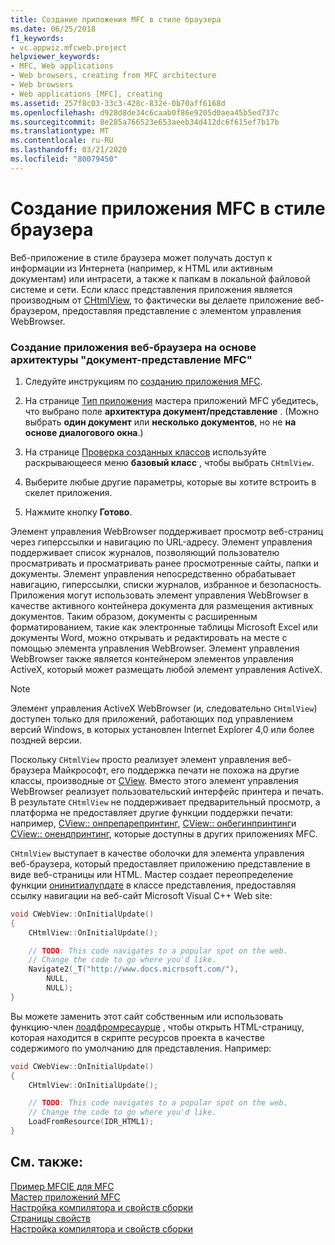 ```yaml
---
title: Создание приложения MFC в стиле браузера
ms.date: 06/25/2018
f1_keywords:
- vc.appwiz.mfcweb.project
helpviewer_keywords:
- MFC, Web applications
- Web browsers, creating from MFC architecture
- Web browsers
- Web applications [MFC], creating
ms.assetid: 257f8c03-33c3-428c-832e-0b70aff6168d
ms.openlocfilehash: d928d8de34c6caab0f86e9205d0aea45b5ed737c
ms.sourcegitcommit: 8e285a766523e653aeeb34d412dc6f615ef7b17b
ms.translationtype: MT
ms.contentlocale: ru-RU
ms.lasthandoff: 03/21/2020
ms.locfileid: "80079450"
---
```

# <a name="creating-a-web-browser-style-mfc-application"></a>Создание приложения MFC в стиле браузера

Веб-приложение в стиле браузера может получать доступ к информации из Интернета (например, к HTML или активным документам) или интрасети, а также к папкам в локальной файловой системе и сети. Если класс представления приложения является производным от [CHtmlView](../../mfc/reference/chtmlview-class.md), то фактически вы делаете приложение веб-браузером, предоставляя представление с элементом управления WebBrowser.

### <a name="to-create-a-web-browser-application-based-on-the-mfc-documentview-architecture"></a>Создание приложения веб-браузера на основе архитектуры "документ-представление MFC"

1. Следуйте инструкциям по [созданию приложения MFC](../../mfc/reference/creating-an-mfc-application.md).

1. На странице [Тип приложения](../../mfc/reference/application-type-mfc-application-wizard.md) мастера приложений MFC убедитесь, что выбрано поле **архитектура документ/представление** . (Можно выбрать **один документ** или **несколько документов**, но не **на основе диалогового окна**.)

1. На странице [Проверка созданных классов](../../mfc/reference/generated-classes-mfc-application-wizard.md) используйте раскрывающееся меню **базовый класс** , чтобы выбрать `CHtmlView`.

1. Выберите любые другие параметры, которые вы хотите встроить в скелет приложения.

1. Нажмите кнопку **Готово**.

Элемент управления WebBrowser поддерживает просмотр веб-страниц через гиперссылки и навигацию по URL-адресу. Элемент управления поддерживает список журналов, позволяющий пользователю просматривать и просматривать ранее просмотренные сайты, папки и документы. Элемент управления непосредственно обрабатывает навигацию, гиперссылки, списки журналов, избранное и безопасность. Приложения могут использовать элемент управления WebBrowser в качестве активного контейнера документа для размещения активных документов. Таким образом, документы с расширенным форматированием, такие как электронные таблицы Microsoft Excel или документы Word, можно открывать и редактировать на месте с помощью элемента управления WebBrowser. Элемент управления WebBrowser также является контейнером элементов управления ActiveX, который может размещать любой элемент управления ActiveX.

> [!NOTE]
>  Элемент управления ActiveX WebBrowser (и, следовательно `CHtmlView`) доступен только для приложений, работающих под управлением версий Windows, в которых установлен Internet Explorer 4,0 или более поздней версии.

Поскольку `CHtmlView` просто реализует элемент управления веб-браузера Майкрософт, его поддержка печати не похожа на другие классы, производные от [CView](../../mfc/reference/cview-class.md). Вместо этого элемент управления WebBrowser реализует пользовательский интерфейс принтера и печать. В результате `CHtmlView` не поддерживает предварительный просмотр, а платформа не предоставляет другие функции поддержки печати: например, [CView:: онпрепарепринтинг](../../mfc/reference/cview-class.md#onprepareprinting), [CView:: онбегинпринтинг](../../mfc/reference/cview-class.md#onbeginprinting)и [CView:: онендпринтинг](../../mfc/reference/cview-class.md#onendprinting), которые доступны в других приложениях MFC.

`CHtmlView` выступает в качестве оболочки для элемента управления веб-браузера, который предоставляет приложению представление в виде веб-страницы или HTML. Мастер создает переопределение функции [онинитиалупдате](../../mfc/reference/cview-class.md#oninitialupdate) в классе представления, предоставляя ссылку навигации на веб-сайт Microsoft Visual C++ Web site:

```cpp
void CWebView::OnInitialUpdate()
{
    CHtmlView::OnInitialUpdate();

    // TODO: This code navigates to a popular spot on the web.
    // Change the code to go where you'd like.
    Navigate2(_T("http://www.docs.microsoft.com/"),
        NULL,
        NULL);
}
```

Вы можете заменить этот сайт собственным или использовать функцию-член [лоадфромресаурце](../../mfc/reference/chtmlview-class.md#loadfromresource) , чтобы открыть HTML-страницу, которая находится в скрипте ресурсов проекта в качестве содержимого по умолчанию для представления. Например:

```cpp
void CWebView::OnInitialUpdate()
{
    CHtmlView::OnInitialUpdate();

    // TODO: This code navigates to a popular spot on the web.
    // Change the code to go where you'd like.
    LoadFromResource(IDR_HTML1);
}
```

## <a name="see-also"></a>См. также:

[Пример MFCIE для MFC](https://github.com/Microsoft/VCSamples)<br/>
[Мастер приложений MFC](../../mfc/reference/mfc-application-wizard.md)<br/>
[Настройка компилятора и свойств сборки](../../build/working-with-project-properties.md)<br/>
[Страницы свойств](../../build/reference/property-pages-visual-cpp.md)<br/>
[Настройка компилятора и свойств сборки](../../build/working-with-project-properties.md)
